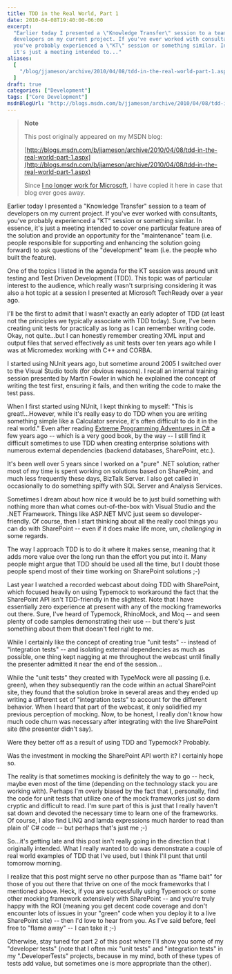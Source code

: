 ```yaml
---
title: TDD in the Real World, Part 1
date: 2010-04-08T19:40:00-06:00
excerpt:
  "Earlier today I presented a \"Knowledge Transfer\" session to a team of
  developers on my current project. If you've ever worked with consultants,
  you've probably experienced a \"KT\" session or something similar. In essence,
  it's just a meeting intended to..."
aliases:
  [
    "/blog/jjameson/archive/2010/04/08/tdd-in-the-real-world-part-1.aspx",
  ]
draft: true
categories: ["Development"]
tags: ["Core Development"]
msdnBlogUrl: "http://blogs.msdn.com/b/jjameson/archive/2010/04/08/tdd-in-the-real-world-part-1.aspx"
---
```


> **Note**
>
> This post originally appeared on my MSDN blog:
>
> [http://blogs.msdn.com/b/jjameson/archive/2010/04/08/tdd-in-the-real-world-part-1.aspx](http://blogs.msdn.com/b/jjameson/archive/2010/04/08/tdd-in-the-real-world-part-1.aspx)
>
> Since
> [I no longer work for Microsoft](/blog/jjameson/2011/09/02/last-day-with-microsoft),
> I have copied it here in case that blog ever goes away.

Earlier today I presented a "Knowledge Transfer" session to a team of developers
on my current project. If you've ever worked with consultants, you've probably
experienced a "KT" session or something similar. In essence, it's just a meeting
intended to cover one particular feature area of the solution and provide an
opportunity for the "maintenance" team (i.e. people responsible for supporting
and enhancing the solution going forward) to ask questions of the "development"
team (i.e. the people who built the feature).

One of the topics I listed in the agenda for the KT session was around unit
testing and Test Driven Development (TDD). This topic was of particular interest
to the audience, which really wasn't surprising considering it was also a hot
topic at a session I presented at Microsoft TechReady over a year ago.

I'll be the first to admit that I wasn't exactly an early adopter of TDD (at
least not the principles we typically associate with TDD today). Sure, I've been
creating unit tests for practically as long as I can remember writing code.
Okay, not quite...but I can honestly remember creating XML input and output
files that served effectively as unit tests over ten years ago while I was at
Micromedex working with C++ and CORBA.

I started using NUnit years ago, but sometime around 2005 I switched over to the
Visual Studio tools (for obvious reasons). I recall an internal training session
presented by Martin Fowler in which he explained the concept of writing the test
first, ensuring it fails, and then writing the code to make the test pass.

When I first started using NUnit, I kept thinking to myself: "This is
great!...However, while it's really easy to do TDD when you are writing
something simple like a Calculator service, it's often difficult to do it in the
real world." Even after reading
[Extreme Programming Adventures in C#](http://www.microsoft.com/learning/en/us/book.aspx?ID=6777&locale=en-us)
a few years ago -- which is a very good book, by the way -- I still find it
difficult sometimes to use TDD when creating enterprise solutions with numerous
external dependencies (backend databases, SharePoint, etc.).

It's been well over 5 years since I worked on a "pure" .NET solution; rather
most of my time is spent working on solutions based on SharePoint, and much less
frequently these days, BizTalk Server. I also get called in occasionally to do
something spiffy with SQL Server and Analysis Services.

Sometimes I dream about how nice it would be to just build something with
nothing more than what comes out-of-the-box with Visual Studio and the .NET
Framework. Things like ASP.NET MVC just seem so developer-friendly. Of course,
then I start thinking about all the really cool things you can do with
SharePoint -- even if it does make life more, um, *challenging* in some regards.

The way I approach TDD is to do it where it makes sense, meaning that it adds
more value over the long run than the effort you put into it. Many people might
argue that TDD should be used all the time, but I doubt those people spend most
of their time working on SharePoint solutions ;-)

Last year I watched a recorded webcast about doing TDD with SharePoint, which
focused heavily on using Typemock to workaround the fact that the SharePoint API
isn't TDD-friendly in the slightest. Note that I have essentially zero
experience at present with any of the mocking frameworks out there. Sure, I've
heard of Typemock, RhinoMock, and Moq -- and seen plenty of code samples
demonstrating their use -- but there's just something about them that doesn't
feel right to me.

While I certainly like the concept of creating true "unit tests" -- instead of
"integration tests" -- and isolating external dependencies as much as possible,
one thing kept nagging at me throughout the webcast until finally the presenter
admitted it near the end of the session...

While the "unit tests" they created with TypeMock were all passing (i.e. green),
when they subsequently ran the code within an actual SharePoint site, they found
that the solution broke in several areas and they ended up writing a different
set of "integration tests" to account for the different behavior. When I heard
that part of the webcast, it only solidified my previous perception of mocking.
Now, to be honest, I really don't know how much code churn was necessary after
integrating with the live SharePoint site (the presenter didn't say).

Were they better off as a result of using TDD and Typemock? Probably.

Was the investment in mocking the SharePoint API worth it? I certainly hope so.

The reality is that sometimes mocking is definitely the way to go -- heck, maybe
even most of the time (depending on the technology stack you are working with).
Perhaps I'm overly biased by the fact that I, personally, find the code for unit
tests that utilize one of the mock frameworks just so darn cryptic and difficult
to read. I'm sure part of this is just that I really haven't sat down and
devoted the necessary time to learn one of the frameworks. Of course, I also
find LINQ and lamda expressions much harder to read than plain ol' C# code --
but perhaps that's just me ;-)

So...it's getting late and this post isn't really going in the direction that I
originally intended. What I really wanted to do was demonstrate a couple of real
world examples of TDD that I've used, but I think I'll punt that until tomorrow
morning.

I realize that this post might serve no other purpose than as "flame bait" for
those of you out there that thrive on one of the mock frameworks that I
mentioned above. Heck, if you are successfully using Typemock or some other
mocking framework extensively with SharePoint -- and you're truly happy with the
ROI (meaning you get decent code coverage and don't encounter lots of issues in
your "green" code when you deploy it to a live SharePoint site) -- then I'd love
to hear from you. As I've said before, feel free to "flame away" -- I can take
it ;-)

Otherwise, stay tuned for part 2 of this post where I'll show you some of my
"developer tests" (note that I often mix "unit tests" and "integration tests" in
my ".DeveloperTests" projects, because in my mind, both of these types of tests
add value, but sometimes one is more appropriate than the other).
